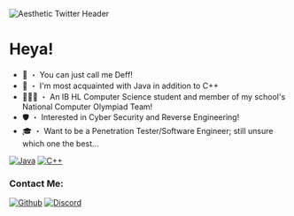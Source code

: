 ![Aesthetic Twitter Header](https://github.com/DeffreusTheda/DeffreusTheda/assets/147963726/782b6163-f1d9-4ef3-bc3f-987a81a667cc)<br>
# Heya!
- 👋 ・ You can just call me Deff!
- 🚌 ・ I'm most acquainted with Java in addition to C++
- 🧑🏻‍💻 ・ An IB HL Computer Science student and member of my school's National Computer Olympiad Team!
- 🛡 ・ Interested in Cyber Security and Reverse Engineering!
- 🎓 ・ Want to be a Penetration Tester/Software Engineer; still unsure which one the best...

[![Java](https://img.shields.io/badge/java-%23ED8B00.svg?style=for-the-badge&logo=openjdk&logoColor=white)](https://www.sololearn.com/certificates/CC-AUOPPNW)
[![C++](https://img.shields.io/badge/C%2B%2B-00599C?style=for-the-badge&logo=c%2B%2B&logoColor=white)](https://www.sololearn.com/certificates/CC-HZT0GN5W)

### Contact Me:
[![Github](https://img.shields.io/badge/GitHub-100000?style=for-the-badge&logo=github&logoColor=white)](https://github.com/DeffreusTheda)
[![Discord](https://img.shields.io/badge/Discord-5865F2?style=for-the-badge&logo=discord&logoColor=white)](https://discordapp.com/users/759198715159511070)<br>

<!---
DeffreusTheda/DeffreusTheda is a ✨ special ✨ repository because its `README.md` (this file) appears on your GitHub profile.
You can click the Preview link to take a look at your changes.
--->
